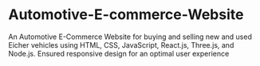 # Automotive-E-commerce-Website
An Automotive E-Commerce Website for buying and selling new and used Eicher vehicles using HTML, CSS,  JavaScript, React.js, Three.js, and Node.js. Ensured responsive design for an optimal user experience
